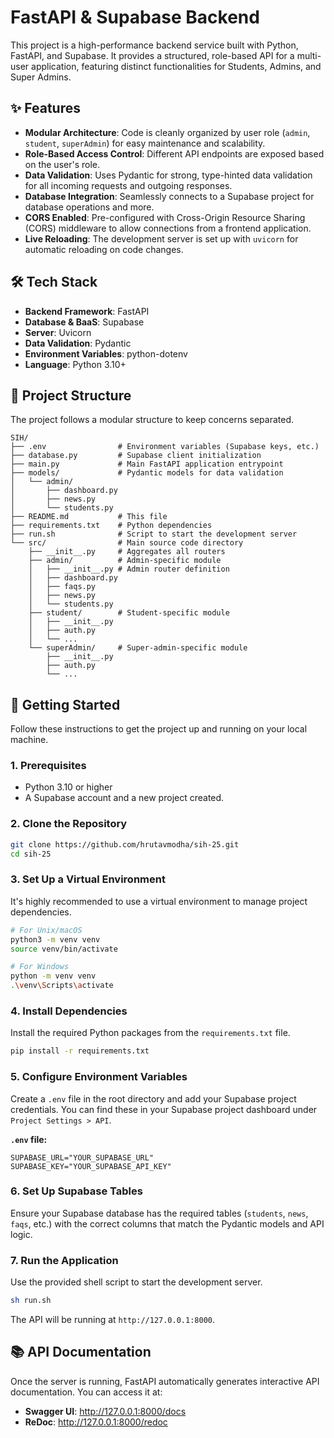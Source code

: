 # FastAPI & Supabase Backend

This project is a high-performance backend service built with Python, FastAPI, and Supabase. It provides a structured, role-based API for a multi-user application, featuring distinct functionalities for Students, Admins, and Super Admins.

## ✨ Features

- **Modular Architecture**: Code is cleanly organized by user role (`admin`, `student`, `superAdmin`) for easy maintenance and scalability.
- **Role-Based Access Control**: Different API endpoints are exposed based on the user's role.
- **Data Validation**: Uses Pydantic for strong, type-hinted data validation for all incoming requests and outgoing responses.
- **Database Integration**: Seamlessly connects to a Supabase project for database operations and more.
- **CORS Enabled**: Pre-configured with Cross-Origin Resource Sharing (CORS) middleware to allow connections from a frontend application.
- **Live Reloading**: The development server is set up with `uvicorn` for automatic reloading on code changes.

## 🛠️ Tech Stack

- **Backend Framework**: FastAPI
- **Database & BaaS**: Supabase
- **Server**: Uvicorn
- **Data Validation**: Pydantic
- **Environment Variables**: python-dotenv
- **Language**: Python 3.10+

## 📂 Project Structure

The project follows a modular structure to keep concerns separated.

```
SIH/
├── .env                # Environment variables (Supabase keys, etc.)
├── database.py         # Supabase client initialization
├── main.py             # Main FastAPI application entrypoint
├── models/             # Pydantic models for data validation
│   └── admin/
│       ├── dashboard.py
│       ├── news.py
│       └── students.py
├── README.md           # This file
├── requirements.txt    # Python dependencies
├── run.sh              # Script to start the development server
└── src/                # Main source code directory
    ├── __init__.py     # Aggregates all routers
    ├── admin/          # Admin-specific module
    │   ├── __init__.py # Admin router definition
    │   ├── dashboard.py
    │   ├── faqs.py
    │   ├── news.py
    │   └── students.py
    ├── student/        # Student-specific module
    │   ├── __init__.py
    │   ├── auth.py
    │   └── ...
    └── superAdmin/     # Super-admin-specific module
        ├── __init__.py
        ├── auth.py
        └── ...
```

## 🚀 Getting Started

Follow these instructions to get the project up and running on your local machine.

### 1. Prerequisites

- Python 3.10 or higher
- A Supabase account and a new project created.

### 2. Clone the Repository

```bash
git clone https://github.com/hrutavmodha/sih-25.git
cd sih-25
```

### 3. Set Up a Virtual Environment

It's highly recommended to use a virtual environment to manage project dependencies.

```bash
# For Unix/macOS
python3 -m venv venv
source venv/bin/activate

# For Windows
python -m venv venv
.\venv\Scripts\activate
```

### 4. Install Dependencies

Install the required Python packages from the `requirements.txt` file.

```bash
pip install -r requirements.txt
```

### 5. Configure Environment Variables

Create a `.env` file in the root directory and add your Supabase project credentials. You can find these in your Supabase project dashboard under `Project Settings > API`.

**`.env` file:**
```
SUPABASE_URL="YOUR_SUPABASE_URL"
SUPABASE_KEY="YOUR_SUPABASE_API_KEY"
```

### 6. Set Up Supabase Tables

Ensure your Supabase database has the required tables (`students`, `news`, `faqs`, etc.) with the correct columns that match the Pydantic models and API logic.

### 7. Run the Application

Use the provided shell script to start the development server.

```bash
sh run.sh
```

The API will be running at `http://127.0.0.1:8000`.

## 📚 API Documentation

Once the server is running, FastAPI automatically generates interactive API documentation. You can access it at:

- **Swagger UI**: http://127.0.0.1:8000/docs
- **ReDoc**: http://127.0.0.1:8000/redoc